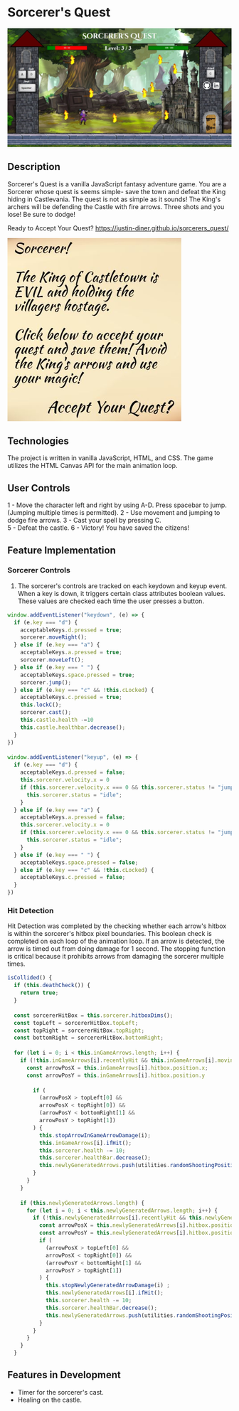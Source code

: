 # Sorcerer's Quest

![Screenshot](./strategy/sorcerersquest.JPG)

## Description

Sorcerer's Quest is a vanilla JavaScript fantasy adventure game. You are a Sorcerer whose quest is seems simple- save the town and defeat the King hiding in Castlevania. The quest is not as simple as it sounds! The King's archers will be defending the Castle with fire arrows. Three shots and you lose! Be sure to dodge!

Ready to Accept Your Quest? 
https://justin-diner.github.io/sorcerers_quest/  

![Introduction](./strategy/intro.JPG)

## Technologies 

The project is written in vanilla JavaScript, HTML, and CSS. The game utilizes the HTML Canvas API for the main animation loop. 

## User Controls
 1 - Move the character left and right by using A-D. Press spacebar to jump. (Jumping multiple times is permitted).
 2 - Use movement and jumping to dodge fire arrows. 
 3 - Cast your spell by pressing C.  
 5 - Defeat the castle.
 6 - Victory! You have saved the citizens!

## Feature Implementation 
### Sorcerer Controls 
1. The sorcerer's controls are tracked on each keydown and keyup event. When a key is down, it triggers certain class attributes boolean values. These values are checked each time the user presses a button.   

```javascript		
window.addEventListener("keydown", (e) => {
  if (e.key === "d") {
    acceptableKeys.d.pressed = true; 
    sorcerer.moveRight();
  } else if (e.key === "a") {
    acceptableKeys.a.pressed = true; 
    sorcerer.moveLeft();
  } else if (e.key === " ") {
    acceptableKeys.space.pressed = true; 
    sorcerer.jump();
  } else if (e.key === "c" && !this.cLocked) {
    acceptableKeys.c.pressed = true;
    this.lockC();
    sorcerer.cast();
    this.castle.health -=10
    this.castle.healthbar.decrease();
  }
})
	
window.addEventListener("keyup", (e) => {
  if (e.key === "d") {
    acceptableKeys.d.pressed = false; 
    this.sorcerer.velocity.x = 0
    if (this.sorcerer.velocity.x === 0 && this.sorcerer.status != "jumping") {
      this.sorcerer.status = "idle";
    }
  } else if (e.key === "a") {
    acceptableKeys.a.pressed = false; 
    this.sorcerer.velocity.x = 0
    if (this.sorcerer.velocity.x === 0 && this.sorcerer.status != "jumping") {
      this.sorcerer.status = "idle";
    }
  } else if (e.key === " ") {
    acceptableKeys.space.pressed = false; 
  } else if (e.key === "c" && !this.cLocked) {
    acceptableKeys.c.pressed = false;
  }
})
```
### Hit Detection
Hit Detection was completed by the checking whether each arrow's hitbox is within the sorcerer's hitbox pixel boundaries. This boolean check is completed on each loop of the animation loop. If an arrow is detected, the arrow is timed out from doing damage for 1 second. The stopping function is critical because it prohibits arrows from damaging the sorcerer multiple times.  
 
```javascript 
isCollided() {
  if (this.deathCheck()) {
    return true; 
  }

  const sorcererHitBox = this.sorcerer.hitboxDims();
  const topLeft = sorcererHitBox.topLeft;
  const topRight = sorcererHitBox.topRight;
  const bottomRight = sorcererHitBox.bottomRight;
  
  for (let i = 0; i < this.inGameArrows.length; i++) { 
    if (!this.inGameArrows[i].recentlyHit && this.inGameArrows[i].moving) {
      const arrowPosX = this.inGameArrows[i].hitbox.position.x;
      const arrowPosY = this.inGameArrows[i].hitbox.position.y
      
        if (
          (arrowPosX > topLeft[0] && 
          arrowPosX < topRight[0]) &&
          (arrowPosY < bottomRight[1] && 
          arrowPosY > topRight[1])
        ) {
          this.stopArrowInGameArrowDamage(i);
          this.inGameArrows[i].ifHit();
          this.sorcerer.health -= 10;
          this.sorcerer.healthBar.decrease();
          this.newlyGeneratedArrows.push(utilities.randomShootingPosition());
        }
      }
    }
    
    if (this.newlyGeneratedArrows.length) {
      for (let i = 0; i < this.newlyGeneratedArrows.length; i++) { 
        if (!this.newlyGeneratedArrows[i].recentlyHit && this.newlyGeneratedArrows[i].moving) {
          const arrowPosX = this.newlyGeneratedArrows[i].hitbox.position.x;
          const arrowPosY = this.newlyGeneratedArrows[i].hitbox.position.y
          if (
            (arrowPosX > topLeft[0] && 
            arrowPosX < topRight[0]) &&
            (arrowPosY < bottomRight[1] && 
            arrowPosY > topRight[1])
          ) {
            this.stopNewlyGeneratedArrowDamage(i) ;
            this.newlyGeneratedArrows[i].ifHit();
            this.sorcerer.health -= 10;
            this.sorcerer.healthBar.decrease();
            this.newlyGeneratedArrows.push(utilities.randomShootingPosition());
          }
        }
      }
    }
  }
```

## Features in Development
* Timer for the sorcerer's cast. 
* Healing on the castle. 

